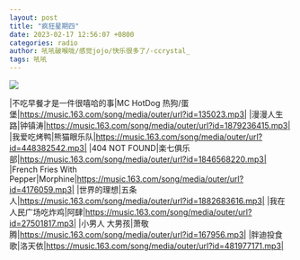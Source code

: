 ```yaml
---
layout: post
title: "疯狂星期四"
date: 2023-02-17 12:56:07 +0800
categories: radio
author: 吼吼破喉咙/感觉jojo/快乐很多了/-ccrystal_
tags: 吼吼
---
```

![]({{site.baseurl}}/images/cover_20230217.jpg)

|不吃早餐才是一件很嘻哈的事|MC HotDog 热狗/蛋堡|https://music.163.com/song/media/outer/url?id=135023.mp3|
|漫漫人生路|钟镇涛|https://music.163.com/song/media/outer/url?id=1879236415.mp3|
|我爱吃烤鸭|熊猫眼乐队|https://music.163.com/song/media/outer/url?id=448382542.mp3|
|404 NOT FOUND|楽七俱乐部|https://music.163.com/song/media/outer/url?id=1846568220.mp3|
|French Fries With Pepper|Morphine|https://music.163.com/song/media/outer/url?id=4176059.mp3|
|世界的理想|五条人|https://music.163.com/song/media/outer/url?id=1882683616.mp3|
|我在人民广场吃炸鸡|阿肆|https://music.163.com/song/media/outer/url?id=27501817.mp3|
|小男人 大男孩|萧敬腾|https://music.163.com/song/media/outer/url?id=167956.mp3|
|胖迪投食歌|洛天依|https://music.163.com/song/media/outer/url?id=481977171.mp3|


